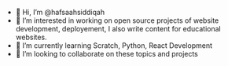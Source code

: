 - 👋 Hi, I’m @hafsaahsiddiqah
- 👀 I’m interested in working on open source projects of website development, deployement, I also write content for educational websites.
- 🌱 I’m currently learning Scratch, Python, React Development
- 💞️ I’m looking to collaborate on these topics and projects


<!---
hafsaahsiddiqah/hafsaahsiddiqah is a ✨ special ✨ repository because its `README.md` (this file) appears on your GitHub profile.
You can click the Preview link to take a look at your changes.
--->
